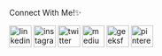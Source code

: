 Connect With Me!✨

[<img src='https://cdn.jsdelivr.net/npm/simple-icons@3.0.1/icons/linkedin.svg' alt='linkedin' height='40'>](https://www.linkedin.com/in/banditasingh/)  [<img src='https://cdn.jsdelivr.net/npm/simple-icons@3.0.1/icons/instagram.svg' alt='instagram' height='40'>](https://www.instagram.com/banditasinghh/)  [<img src='https://cdn.jsdelivr.net/npm/simple-icons@3.0.1/icons/twitter.svg' alt='twitter' height='40'>](https://twitter.com/ishhbandita)  [<img src='https://cdn.jsdelivr.net/npm/simple-icons@3.0.1/icons/medium.svg' alt='medium' height='40'>](https://medium.com/@banditasingh)  [<img src='https://cdn.jsdelivr.net/npm/simple-icons@3.0.1/icons/geeksforgeeks.svg' alt='geeksforgeeks' height='40'>](https://auth.geeksforgeeks.org/user/banditasqmno/practice) [<img src='https://cdn.jsdelivr.net/npm/simple-icons@3.0.1/icons/pinterest.svg' alt='pinterest' height='40'>](https://in.pinterest.com/whobandita/)  



